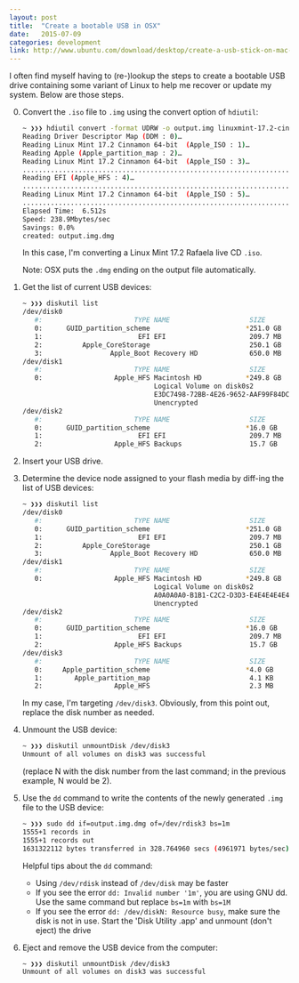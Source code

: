 ```yaml
---
layout: post
title:  "Create a bootable USB in OSX"
date:   2015-07-09
categories: development
link: http://www.ubuntu.com/download/desktop/create-a-usb-stick-on-mac-osx
---
```


I often find myself having to (re-)lookup the steps to create a bootable USB drive containing some variant of Linux 
to help me recover or update my system.  Below are those steps.

0. Convert the `.iso` file to `.img` using the convert option of `hdiutil`:

    ```sh
    ~ ❯❯❯ hdiutil convert -format UDRW -o output.img linuxmint-17.2-cinnamon-64bit.iso
    Reading Driver Descriptor Map (DDM : 0)…
    Reading Linux Mint 17.2 Cinnamon 64-bit  (Apple_ISO : 1)…
    Reading Apple (Apple_partition_map : 2)…
    Reading Linux Mint 17.2 Cinnamon 64-bit  (Apple_ISO : 3)…
    ..................................................................................
    Reading EFI (Apple_HFS : 4)…
    ..................................................................................
    Reading Linux Mint 17.2 Cinnamon 64-bit  (Apple_ISO : 5)…
    ..................................................................................
    Elapsed Time:  6.512s
    Speed: 238.9Mbytes/sec
    Savings: 0.0%
    created: output.img.dmg
    ```

    In this case, I'm converting a Linux Mint 17.2 Rafaela live CD `.iso`.
    
    Note: OSX puts the `.dmg` ending on the output file automatically.

0. Get the list of current USB devices:

    ```sh
    ~ ❯❯❯ diskutil list
    /dev/disk0
       #:                       TYPE NAME                    SIZE       IDENTIFIER
       0:      GUID_partition_scheme                        *251.0 GB   disk0
       1:                        EFI EFI                     209.7 MB   disk0s1
       2:          Apple_CoreStorage                         250.1 GB   disk0s2
       3:                 Apple_Boot Recovery HD             650.0 MB   disk0s3
    /dev/disk1
       #:                       TYPE NAME                    SIZE       IDENTIFIER
       0:                  Apple_HFS Macintosh HD           *249.8 GB   disk1
                                     Logical Volume on disk0s2
                                     E3DC7498-72BB-4E26-9652-AAF99F84DC1F
                                     Unencrypted
    /dev/disk2
       #:                       TYPE NAME                    SIZE       IDENTIFIER
       0:      GUID_partition_scheme                        *16.0 GB    disk2
       1:                        EFI EFI                     209.7 MB   disk2s1
       2:                  Apple_HFS Backups                 15.7 GB    disk2s2
    ```

0. Insert your USB drive.

0. Determine the device node assigned to your flash media by diff-ing the list of USB devices:

    ```sh
    ~ ❯❯❯ diskutil list
    /dev/disk0
       #:                       TYPE NAME                    SIZE       IDENTIFIER
       0:      GUID_partition_scheme                        *251.0 GB   disk0
       1:                        EFI EFI                     209.7 MB   disk0s1
       2:          Apple_CoreStorage                         250.1 GB   disk0s2
       3:                 Apple_Boot Recovery HD             650.0 MB   disk0s3
    /dev/disk1
       #:                       TYPE NAME                    SIZE       IDENTIFIER
       0:                  Apple_HFS Macintosh HD           *249.8 GB   disk1
                                     Logical Volume on disk0s2
                                     A0A0A0A0-B1B1-C2C2-D3D3-E4E4E4E4E4E4
                                     Unencrypted
    /dev/disk2
       #:                       TYPE NAME                    SIZE       IDENTIFIER
       0:      GUID_partition_scheme                        *16.0 GB    disk2
       1:                        EFI EFI                     209.7 MB   disk2s1
       2:                  Apple_HFS Backups                 15.7 GB    disk2s2
    /dev/disk3
       #:                       TYPE NAME                    SIZE       IDENTIFIER
       0:     Apple_partition_scheme                        *4.0 GB     disk3
       1:        Apple_partition_map                         4.1 KB     disk3s1
       2:                  Apple_HFS                         2.3 MB     disk3s2
    ```

    In my case, I'm targeting `/dev/disk3`.  Obviously, from this point out, replace the disk number as needed.

0. Unmount the USB device:

    ```sh
    ~ ❯❯❯ diskutil unmountDisk /dev/disk3
    Unmount of all volumes on disk3 was successful
    ```

    (replace N with the disk number from the last command; in the previous example, N would be 2).

0. Use the `dd` command to write the contents of the newly generated `.img` file to the USB device:

    ```sh
    ~ ❯❯❯ sudo dd if=output.img.dmg of=/dev/rdisk3 bs=1m
    1555+1 records in
    1555+1 records out
    1631322112 bytes transferred in 328.764960 secs (4961971 bytes/sec)
    ```
    
    Helpful tips about the `dd` command:
    - Using `/dev/rdisk` instead of `/dev/disk` may be faster
    - If you see the error `dd: Invalid number '1m'`, you are using GNU dd. Use the same command but replace `bs=1m` 
    with `bs=1M`
    - If you see the error `dd: /dev/diskN: Resource busy`, make sure the disk is not in use. Start the 'Disk Utility
    .app' and unmount (don't eject) the drive

0. Eject and remove the USB device from the computer:

    ```sh
    ~ ❯❯❯ diskutil unmountDisk /dev/disk3
    Unmount of all volumes on disk3 was successful
    ```